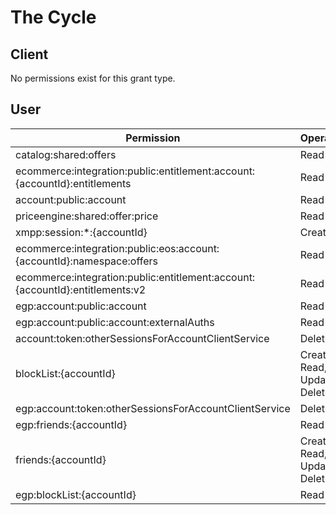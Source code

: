 # The Cycle

## Client
No permissions exist for this grant type.

## User
| Permission | Operations |
| - | - |
| catalog:shared:offers | Read |
| ecommerce:integration:public:entitlement:account:{accountId}:entitlements | Read |
| account:public:account | Read |
| priceengine:shared:offer:price | Read |
| xmpp:session:*:{accountId} | Create |
| ecommerce:integration:public:eos:account:{accountId}:namespace:offers | Read |
| ecommerce:integration:public:entitlement:account:{accountId}:entitlements:v2 | Read |
| egp:account:public:account | Read |
| egp:account:public:account:externalAuths | Read |
| account:token:otherSessionsForAccountClientService | Delete |
| blockList:{accountId} | Create, Read, Update, Delete |
| egp:account:token:otherSessionsForAccountClientService | Delete |
| egp:friends:{accountId} | Read |
| friends:{accountId} | Create, Read, Update, Delete |
| egp:blockList:{accountId} | Read |